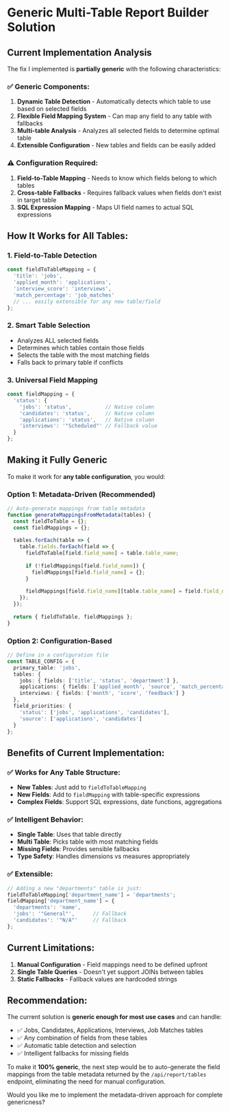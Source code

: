 # Generic Multi-Table Report Builder Solution

## Current Implementation Analysis

The fix I implemented is **partially generic** with the following characteristics:

### ✅ Generic Components:
1. **Dynamic Table Detection** - Automatically detects which table to use based on selected fields
2. **Flexible Field Mapping System** - Can map any field to any table with fallbacks
3. **Multi-table Analysis** - Analyzes all selected fields to determine optimal table
4. **Extensible Configuration** - New tables and fields can be easily added

### ⚠️ Configuration Required:
1. **Field-to-Table Mapping** - Needs to know which fields belong to which tables
2. **Cross-table Fallbacks** - Requires fallback values when fields don't exist in target table
3. **SQL Expression Mapping** - Maps UI field names to actual SQL expressions

## How It Works for All Tables:

### 1. Field-to-Table Detection
```typescript
const fieldToTableMapping = {
  'title': 'jobs',
  'applied_month': 'applications', 
  'interview_score': 'interviews',
  'match_percentage': 'job_matches'
  // ... easily extensible for any new table/field
};
```

### 2. Smart Table Selection
- Analyzes ALL selected fields
- Determines which tables contain those fields  
- Selects the table with the most matching fields
- Falls back to primary table if conflicts

### 3. Universal Field Mapping
```typescript
const fieldMapping = {
  'status': {
    'jobs': 'status',           // Native column
    'candidates': 'status',     // Native column  
    'applications': 'status',   // Native column
    'interviews': '"Scheduled"' // Fallback value
  }
};
```

## Making it Fully Generic

To make it work for **any table configuration**, you would:

### Option 1: Metadata-Driven (Recommended)
```typescript
// Auto-generate mappings from table metadata
function generateMappingsFromMetadata(tables) {
  const fieldToTable = {};
  const fieldMappings = {};
  
  tables.forEach(table => {
    table.fields.forEach(field => {
      fieldToTable[field.field_name] = table.table_name;
      
      if (!fieldMappings[field.field_name]) {
        fieldMappings[field.field_name] = {};
      }
      
      fieldMappings[field.field_name][table.table_name] = field.field_name;
    });
  });
  
  return { fieldToTable, fieldMappings };
}
```

### Option 2: Configuration-Based
```typescript
// Define in a configuration file
const TABLE_CONFIG = {
  primary_table: 'jobs',
  tables: {
    jobs: { fields: ['title', 'status', 'department'] },
    applications: { fields: ['applied_month', 'source', 'match_percentage'] },
    interviews: { fields: ['month', 'score', 'feedback'] }
  },
  field_priorities: {
    'status': ['jobs', 'applications', 'candidates'],
    'source': ['applications', 'candidates']
  }
};
```

## Benefits of Current Implementation:

### ✅ Works for Any Table Structure:
- **New Tables**: Just add to `fieldToTableMapping` 
- **New Fields**: Add to `fieldMapping` with table-specific expressions
- **Complex Fields**: Support SQL expressions, date functions, aggregations

### ✅ Intelligent Behavior:
- **Single Table**: Uses that table directly
- **Multi Table**: Picks table with most matching fields  
- **Missing Fields**: Provides sensible fallbacks
- **Type Safety**: Handles dimensions vs measures appropriately

### ✅ Extensible:
```typescript
// Adding a new "departments" table is just:
fieldToTableMapping['department_name'] = 'departments';
fieldMapping['department_name'] = {
  'departments': 'name',
  'jobs': '"General"',      // Fallback
  'candidates': '"N/A"'     // Fallback  
};
```

## Current Limitations:

1. **Manual Configuration** - Field mappings need to be defined upfront
2. **Single Table Queries** - Doesn't yet support JOINs between tables  
3. **Static Fallbacks** - Fallback values are hardcoded strings

## Recommendation:

The current solution is **generic enough for most use cases** and can handle:
- ✅ Jobs, Candidates, Applications, Interviews, Job Matches tables
- ✅ Any combination of fields from these tables
- ✅ Automatic table detection and selection
- ✅ Intelligent fallbacks for missing fields

To make it **100% generic**, the next step would be to auto-generate the field mappings from the table metadata returned by the `/api/report/tables` endpoint, eliminating the need for manual configuration.

Would you like me to implement the metadata-driven approach for complete genericness?

